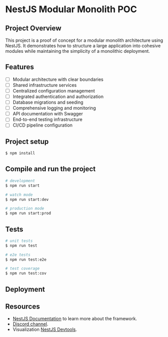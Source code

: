 # NestJS Modular Monolith POC

## Project Overview

This project is a proof of concept for a modular monolith architecture using NestJS. It demonstrates how to structure a large application into cohesive modules while maintaining the simplicity of a monolithic deployment.

## Features

- [ ] Modular architecture with clear boundaries
- [ ] Shared infrastructure services
- [ ] Centralized configuration management
- [ ] Integrated authentication and authorization
- [ ] Database migrations and seeding
- [ ] Comprehensive logging and monitoring
- [ ] API documentation with Swagger
- [ ] End-to-end testing infrastructure
- [ ] CI/CD pipeline configuration

## Project setup

```bash
$ npm install
```

## Compile and run the project

```bash
# development
$ npm run start

# watch mode
$ npm run start:dev

# production mode
$ npm run start:prod
```

## Tests

```bash
# unit tests
$ npm run test

# e2e tests
$ npm run test:e2e

# test coverage
$ npm run test:cov
```

## Deployment


## Resources

- [NestJS Documentation](https://docs.nestjs.com) to learn more about the framework.
- [Discord channel](https://discord.gg/G7Qnnhy).
- Visualization [NestJS Devtools](https://devtools.nestjs.com).
